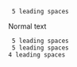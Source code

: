      5 leading spaces

Normal text

     5 leading spaces
     5 leading spaces
    4 leading spaces

